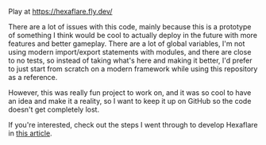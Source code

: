 Play at https://hexaflare.fly.dev/

There are a lot of issues with this code, mainly because this is a prototype of something I think would be cool to actually deploy in the future with more features and better gameplay. There are a lot of global variables, I'm not using modern import/export statements with modules, and there are close to no tests, so instead of taking what's here and making it better, I'd prefer to just start from scratch on a modern framework while using this repository as a reference.

However, this was really fun project to work on, and it was so cool to have an idea and make it a reality, so I want to keep it up on GitHub so the code doesn't get completely lost.

If you're interested, check out the steps I went through to develop Hexaflare in [this article](https://dev.to/gazayas/hexaflare-exploring-data-structures-1ond).
